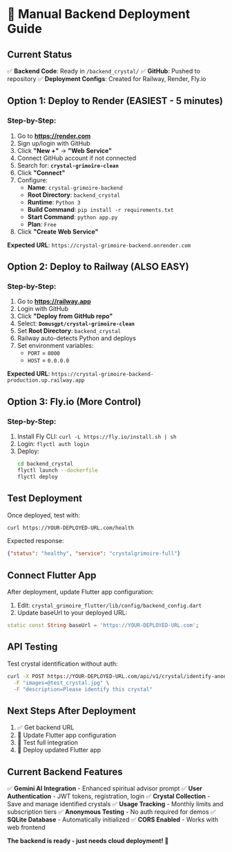 # 🚀 Manual Backend Deployment Guide

## Current Status
✅ **Backend Code**: Ready in `/backend_crystal/`
✅ **GitHub**: Pushed to repository
✅ **Deployment Configs**: Created for Railway, Render, Fly.io

## Option 1: Deploy to Render (EASIEST - 5 minutes)

### Step-by-Step:
1. Go to **https://render.com**
2. Sign up/login with GitHub
3. Click **"New +"** → **"Web Service"**
4. Connect GitHub account if not connected
5. Search for: **`crystal-grimoire-clean`**
6. Click **"Connect"**
7. Configure:
   - **Name**: `crystal-grimoire-backend`
   - **Root Directory**: `backend_crystal`
   - **Runtime**: `Python 3`
   - **Build Command**: `pip install -r requirements.txt`
   - **Start Command**: `python app.py`
   - **Plan**: `Free`
8. Click **"Create Web Service"**

**Expected URL**: `https://crystal-grimoire-backend.onrender.com`

## Option 2: Deploy to Railway (ALSO EASY)

### Step-by-Step:
1. Go to **https://railway.app**
2. Login with GitHub
3. Click **"Deploy from GitHub repo"**
4. Select: **`Domusgpt/crystal-grimoire-clean`**
5. Set **Root Directory**: `backend_crystal`
6. Railway auto-detects Python and deploys
7. Set environment variables:
   - `PORT` = `8000`
   - `HOST` = `0.0.0.0`

**Expected URL**: `https://crystal-grimoire-backend-production.up.railway.app`

## Option 3: Fly.io (More Control)

### Step-by-Step:
1. Install Fly CLI: `curl -L https://fly.io/install.sh | sh`
2. Login: `flyctl auth login`
3. Deploy:
   ```bash
   cd backend_crystal
   flyctl launch --dockerfile
   flyctl deploy
   ```

## Test Deployment

Once deployed, test with:
```bash
curl https://YOUR-DEPLOYED-URL.com/health
```

Expected response:
```json
{"status": "healthy", "service": "crystalgrimoire-full"}
```

## Connect Flutter App

After deployment, update Flutter app configuration:

1. Edit: `crystal_grimoire_flutter/lib/config/backend_config.dart`
2. Update baseUrl to your deployed URL:
```dart
static const String baseUrl = 'https://YOUR-DEPLOYED-URL.com';
```

## API Testing

Test crystal identification without auth:
```bash
curl -X POST https://YOUR-DEPLOYED-URL.com/api/v1/crystal/identify-anonymous \
  -F "images=@test_crystal.jpg" \
  -F "description=Please identify this crystal"
```

## Next Steps After Deployment

1. ✅ Get backend URL
2. 🔄 Update Flutter app configuration
3. 🔄 Test full integration
4. 🔄 Deploy updated Flutter app

## Current Backend Features
✅ **Gemini AI Integration** - Enhanced spiritual advisor prompt
✅ **User Authentication** - JWT tokens, registration, login
✅ **Crystal Collection** - Save and manage identified crystals
✅ **Usage Tracking** - Monthly limits and subscription tiers
✅ **Anonymous Testing** - No auth required for demos
✅ **SQLite Database** - Automatically initialized
✅ **CORS Enabled** - Works with web frontend

**The backend is ready - just needs cloud deployment! 🚀**